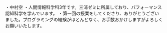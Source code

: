 ・中村空
・人間情報科学科3年です。三浦ゼミに所属しており、パフォーマンス認知科学を学んでいます。
・第一回の授業をしてくださり、ありがとうございました。プログラミングの経験がほとんどなく、お手数おかけしますがよろしくお願いいたします。
